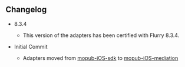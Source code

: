 ## Changelog
  * 8.3.4
    * This version of the adapters has been certified with Flurry 8.3.4.

  * Initial Commit
  	* Adapters moved from [mopub-iOS-sdk](https://github.com/mopub/mopub-ios-sdk) to [mopub-iOS-mediation](https://github.com/mopub/mopub-iOS-mediation/)
